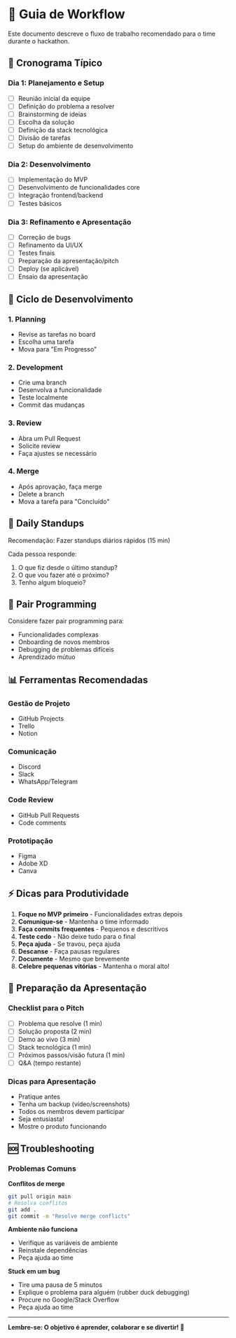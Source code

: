 # 🎯 Guia de Workflow

Este documento descreve o fluxo de trabalho recomendado para o time durante o hackathon.

## 📅 Cronograma Típico

### Dia 1: Planejamento e Setup
- [ ] Reunião inicial da equipe
- [ ] Definição do problema a resolver
- [ ] Brainstorming de ideias
- [ ] Escolha da solução
- [ ] Definição da stack tecnológica
- [ ] Divisão de tarefas
- [ ] Setup do ambiente de desenvolvimento

### Dia 2: Desenvolvimento
- [ ] Implementação do MVP
- [ ] Desenvolvimento de funcionalidades core
- [ ] Integração frontend/backend
- [ ] Testes básicos

### Dia 3: Refinamento e Apresentação
- [ ] Correção de bugs
- [ ] Refinamento da UI/UX
- [ ] Testes finais
- [ ] Preparação da apresentação/pitch
- [ ] Deploy (se aplicável)
- [ ] Ensaio da apresentação

## 🔄 Ciclo de Desenvolvimento

### 1. Planning
- Revise as tarefas no board
- Escolha uma tarefa
- Mova para "Em Progresso"

### 2. Development
- Crie uma branch
- Desenvolva a funcionalidade
- Teste localmente
- Commit das mudanças

### 3. Review
- Abra um Pull Request
- Solicite review
- Faça ajustes se necessário

### 4. Merge
- Após aprovação, faça merge
- Delete a branch
- Mova a tarefa para "Concluído"

## 🏃 Daily Standups

Recomendação: Fazer standups diários rápidos (15 min)

Cada pessoa responde:
1. O que fiz desde o último standup?
2. O que vou fazer até o próximo?
3. Tenho algum bloqueio?

## 🤝 Pair Programming

Considere fazer pair programming para:
- Funcionalidades complexas
- Onboarding de novos membros
- Debugging de problemas difíceis
- Aprendizado mútuo

## 📊 Ferramentas Recomendadas

### Gestão de Projeto
- GitHub Projects
- Trello
- Notion

### Comunicação
- Discord
- Slack
- WhatsApp/Telegram

### Code Review
- GitHub Pull Requests
- Code comments

### Prototipação
- Figma
- Adobe XD
- Canva

## ⚡ Dicas para Produtividade

1. **Foque no MVP primeiro** - Funcionalidades extras depois
2. **Comunique-se** - Mantenha o time informado
3. **Faça commits frequentes** - Pequenos e descritivos
4. **Teste cedo** - Não deixe tudo para o final
5. **Peça ajuda** - Se travou, peça ajuda
6. **Descanse** - Faça pausas regulares
7. **Documente** - Mesmo que brevemente
8. **Celebre pequenas vitórias** - Mantenha o moral alto!

## 🎤 Preparação da Apresentação

### Checklist para o Pitch
- [ ] Problema que resolve (1 min)
- [ ] Solução proposta (2 min)
- [ ] Demo ao vivo (3 min)
- [ ] Stack tecnológica (1 min)
- [ ] Próximos passos/visão futura (1 min)
- [ ] Q&A (tempo restante)

### Dicas para Apresentação
- Pratique antes
- Tenha um backup (vídeo/screenshots)
- Todos os membros devem participar
- Seja entusiasta!
- Mostre o produto funcionando

## 🆘 Troubleshooting

### Problemas Comuns

**Conflitos de merge**
```bash
git pull origin main
# Resolva conflitos
git add .
git commit -m "Resolve merge conflicts"
```

**Ambiente não funciona**
- Verifique as variáveis de ambiente
- Reinstale dependências
- Peça ajuda ao time

**Stuck em um bug**
- Tire uma pausa de 5 minutos
- Explique o problema para alguém (rubber duck debugging)
- Procure no Google/Stack Overflow
- Peça ajuda ao time

---

**Lembre-se: O objetivo é aprender, colaborar e se divertir! 🎉**
